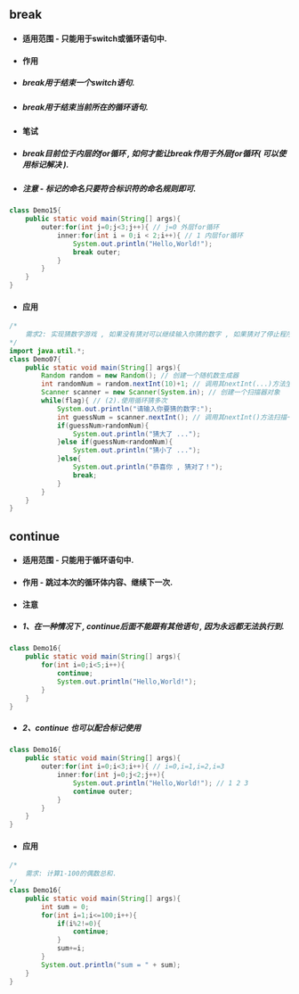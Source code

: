 ## break

* #### 适用范围 - 只能用于switch或循环语句中.
* #### 作用
* ##### break用于结束一个switch语句.
* ##### break用于结束当前所在的循环语句.
* #### 笔试
* ##### break目前位于内层的for循环 , 如何才能让break作用于外层for循环\( 可以使用标记解决 \).
* ##### 注意 - 标记的命名只要符合标识符的命名规则即可.

```java
class Demo15{
    public static void main(String[] args){
        outer:for(int j=0;j<3;j++){ // j=0 外层for循环
            inner:for(int i = 0;i < 2;i++){ // 1 内层for循环
                System.out.println("Hello,World!");
                break outer;
            }
        }
    }
}
```

* #### 应用

```java
/*
    需求2: 实现猜数字游戏 , 如果没有猜对可以继续输入你猜的数字 , 如果猜对了停止程序
*/
import java.util.*;
class Demo07{
    public static void main(String[] args){
        Random random = new Random(); // 创建一个随机数生成器
        int randomNum = random.nextInt(10)+1; // 调用其nextInt(...)方法生成一个随机数(1~10)
        Scanner scanner = new Scanner(System.in); // 创建一个扫描器对象
        while(flag){ // (2).使用循环猜多次
            System.out.println("请输入你要猜的数字:");
            int guessNum = scanner.nextInt(); // 调用其nextInt()方法扫描一个数字
            if(guessNum>randomNum){
                System.out.println("猜大了 ...");
            }else if(guessNum<randomNum){
                System.out.println("猜小了 ...");
            }else{
                System.out.println("恭喜你 , 猜对了！");
                break;
            }    
        }
    }
}
```

## continue

* #### 适用范围 - 只能用于循环语句中.
* #### 作用 - 跳过本次的循环体内容、继续下一次.
* #### 注意
* ##### 1、在一种情况下 , continue后面不能跟有其他语句 , 因为永远都无法执行到.

```java
class Demo16{
    public static void main(String[] args){
        for(int i=0;i<5;i++){
            continue;
            System.out.println("Hello,World!");
        }
    }
}
```

* ##### 2、continue 也可以配合标记使用

```java
class Demo16{
    public static void main(String[] args){
        outer:for(int i=0;i<3;i++){ // i=0,i=1,i=2,i=3
            inner:for(int j=0;j<2;j++){
                System.out.println("Hello,World!"); // 1 2 3
                continue outer;
            }
        }
    }
}
```

* #### 应用

```java
/*
	需求: 计算1-100的偶数总和.
*/
class Demo16{
	public static void main(String[] args){
		int sum = 0;
		for(int i=1;i<=100;i++){
			if(i%2!=0){
				continue;
			}
			sum+=i;
		}
		System.out.println("sum = " + sum);
	}
}
```



